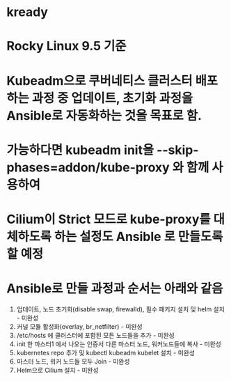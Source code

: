 # kready

# Rocky Linux 9.5 기준
# Kubeadm으로 쿠버네티스 클러스터 배포하는 과정 중 업데이트, 초기화 과정을 Ansible로 자동화하는 것을 목표로 함.

# 가능하다면  kubeadm init을  --skip-phases=addon/kube-proxy 와 함께 사용하여
# Cilium이 Strict 모드로 kube-proxy를 대체하도록 하는 설정도 Ansible 로 만들도록 할 예정

# Ansible로 만들 과정과 순서는 아래와 같음
1. 업데이트, 노드 초기화(disable swap, firewalld), 필수 패키지 설치 및 helm 설치 - 미완성
2. 커널 모듈 활성화(overlay, br_netfilter) - 미완성
3. /etc/hosts 에 클러스터에 포함된 모든 노드들을 추가 - 미완성
4. init 한 마스터1 에서 나오는 인증서 다른 마스터 노드, 워커노드들에 복사 - 미완성
5. kubernetes repo 추가 및 kubectl kubeadm kubelet 설치 - 미완성
6. 마스터 노드, 워커 노드들 모두 Join - 미완성
7. Helm으로 Cilium 설치 - 미완성
